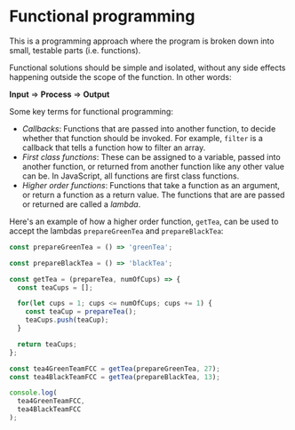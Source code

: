 # Functional programming

This is a programming approach where the program is broken down into small, testable parts (i.e. functions).

Functional solutions should be simple and isolated, without any side effects happening outside the scope of the function. In other words:

**Input** => **Process** => **Output**

Some key terms for functional programming:

- *Callbacks*: Functions that are passed into another function, to decide whether that function should be invoked. For example, `filter` is a callback that tells a function how to filter an array.
- *First class functions*: These can be assigned to a variable, passed into another function, or returned from another function like any other value can be. In JavaScript, all functions are first class functions.
- *Higher order functions*: Functions that take a function as an argument, or return a function as a return value. The functions that are are passed or returned are called a *lambda*.

Here's an example of how a higher order function, `getTea`, can be used to accept the lambdas `prepareGreenTea` and `prepareBlackTea`:

```js
const prepareGreenTea = () => 'greenTea';

const prepareBlackTea = () => 'blackTea';

const getTea = (prepareTea, numOfCups) => {
  const teaCups = [];

  for(let cups = 1; cups <= numOfCups; cups += 1) {
    const teaCup = prepareTea();
    teaCups.push(teaCup);
  }

  return teaCups;
};

const tea4GreenTeamFCC = getTea(prepareGreenTea, 27);
const tea4BlackTeamFCC = getTea(prepareBlackTea, 13);

console.log(
  tea4GreenTeamFCC,
  tea4BlackTeamFCC
);
```
